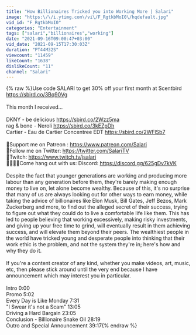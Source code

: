 ```yaml
---
title: "How Billionaires Tricked you into Working More | Salari"
image: "https:\/\/i.ytimg.com\/vi\/F_RgtkbMoI0\/hqdefault.jpg"
vid_id: "F_RgtkbMoI0"
categories: "Entertainment"
tags: ["salari","billionaires","working"]
date: "2021-09-16T09:00:47+03:00"
vid_date: "2021-09-15T17:30:03Z"
duration: "PT44M32S"
viewcount: "11459"
likeCount: "1638"
dislikeCount: "11"
channel: "Salari"
---
```

{% raw %}Use code SALARI  to get  30% off your first month at Scentbird <a rel="nofollow" target="blank" href="https://sbird.co/3Bq90Vg">https://sbird.co/3Bq90Vg</a><br /><br />This month I received...<br /><br />DKNY - be delicious <a rel="nofollow" target="blank" href="https://sbird.co/2Wzz5ma">https://sbird.co/2Wzz5ma</a> <br /> rag &amp; bone - Neroli <a rel="nofollow" target="blank" href="https://sbird.co/3kEZpDh">https://sbird.co/3kEZpDh</a> <br />Cartier - Eau de Cartier Concentree EDT <a rel="nofollow" target="blank" href="https://sbird.co/2WFlSb7">https://sbird.co/2WFlSb7</a><br /><br />💜Support me on Patreon : <a rel="nofollow" target="blank" href="https://www.patreon.com/Salari">https://www.patreon.com/Salari</a><br />📢Follow me on Twitter: <a rel="nofollow" target="blank" href="https://twitter.com/SalariTV">https://twitter.com/SalariTV</a><br />🎤Twitch: <a rel="nofollow" target="blank" href="https://www.twitch.tv/jsalari">https://www.twitch.tv/jsalari</a><br />👨‍👩‍👧‍👧Come hang out with us: Discord: <a rel="nofollow" target="blank" href="https://discord.gg/625gDv7kVK">https://discord.gg/625gDv7kVK</a><br /><br />Despite the fact that younger generations are working and producing more labour than any generation before them, they're barely making enough money to live on, let alone become wealthy. Because of this, it's no surprise that many of us are always looking out for other ways to earn money, while taking the advice of billionaires like Elon Musk, Bill Gates, Jeff Bezos, Mark Zuckerberg and more, to find out the alleged secret of their success, trying to figure out what they could do to live a comfortable life like them. This has led to people believing that working excessively, making risky investments, and giving up your free time to grind, will eventually result in them achieving success, and will elevate them beyond their peers. The wealthiest people in the world have tricked young and desperate people into thinking that their work ethic is the problem, and not the system they're in; here's how and why they do it.<br /><br />If you're a content creator of any kind, whether you make videos, art, music, etc, then please stick around until the very end because I have announcement which may interest you in particular.<br /><br />Intro 0:00<br />Promo 5:02<br />Every Day is Like Monday 7:31<br />&quot;I Swear it's not a Scam&quot; 13:05<br />Driving a Hard Bargain 23:05<br />Conclusion - Billionaire Snake Oil 28:19<br />Outro and Special Announcement 39:17{% endraw %}
